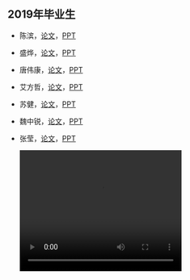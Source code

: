 ## 2019年毕业生

- 陈滨，[论文](url)，[PPT](url)
- 盛烨，[论文](url)，[PPT](url)
- 唐伟康，[论文](url)，[PPT](url)
- 艾方哲，[论文](url)，[PPT](url)
- 苏健，[论文](url)，[PPT](url)
- 魏中锐，[论文](url)，[PPT](url)
- 张莹，[论文](url)，[PPT](url)

  <video width="320" height="240" controls>
    <source src="chenbin.mp4" type="video/mp4">
    <!-- <source src="movie.ogg" type="video/ogg"> -->
  Your browser does not support the video tag.
  </video>
